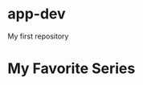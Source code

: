 # app-dev
My first repository
<html>
  <head>
  </head>
  <body>
    <h1> My Favorite Series </h1>
    
  </body>   
  
</html>
